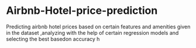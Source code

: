 # Airbnb-Hotel-price-prediction
Predicting airbnb hotel prices based on certain features and amenities given in the dataset ,analyzing with the help of certain regression models and selecting the best basedon accuracy h
